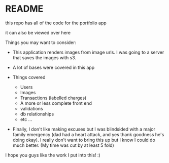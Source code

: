 # README
this repo has all of the code for the portfolio app

it can also be viewed over here


Things you may want to consider:

- This application renders images from image urls. I was going to a server that saves the images with s3.
- A lot of bases were covered in this app
- Things covered
  - Users
  - Images
  - Transactions (labelled charges)
  - A more or less complete front end
  - validations
  - db relationships 
  - etc ...
  
- Finally, I don't like making excuses but I was blindsided with a major family emergency (dad had a heart attack, and yes thank goodness he's doing okay). I really don't want to bring this up but I know I could do much better. (My time was cut by at least 5 fold)
  
I hope you guys like the work I put into this! :)
